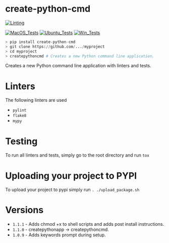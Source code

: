 # create-python-cmd

[![Linting](https://github.com/zackees/createpythonapp/actions/workflows/lint.yml/badge.svg)](https://github.com/zackees/createpythonapp/actions/workflows/lint.yml)

[![MacOS_Tests](https://github.com/zackees/createpythonapp/actions/workflows/push_macos.yml/badge.svg)](https://github.com/zackees/createpythonapp/actions/workflows/push_macos.yml)
[![Ubuntu_Tests](https://github.com/zackees/createpythonapp/actions/workflows/push_ubuntu.yml/badge.svg)](https://github.com/zackees/createpythonapp/actions/workflows/push_ubuntu.yml)
[![Win_Tests](https://github.com/zackees/createpythonapp/actions/workflows/push_win.yml/badge.svg)](https://github.com/zackees/createpythonapp/actions/workflows/push_win.yml)

```python
> pip install create-python-cmd
> git clone https://github.com/.../myproject
> cd myproject
> createpythoncmd # Creates a new Python command line application.
```

Creates a new Python command line application with linters and tests.

# Linters

The following linters are used
  * `pylint`
  * `flake8`
  * `mypy`

# Testing

To run all linters and tests, simply go to the root directory and run `tox`

# Uploading your project to PYPI

To upload your project to pypi simply run `. ./upload_package.sh`

# Versions

  * `1.1.1` - Adds chmod +x to shell scripts and adds post install instructions.
  * `1.1.0` - createpythonapp -> createpythoncmd.
  * `1.0.9` - Adds keywords prompt during setup.